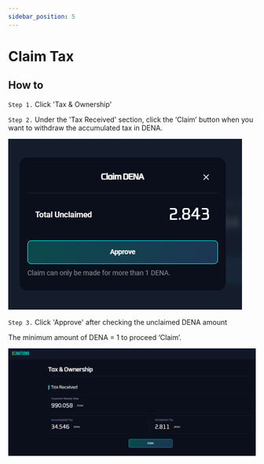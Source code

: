```yaml
---
sidebar_position: 5
---
```


# Claim Tax

## How to

`Step 1.` Click 'Tax & Ownership'

`Step 2.` Under the 'Tax Received' section, click the ‘Claim’ button when you want to withdraw the accumulated tax in DENA.

![claim-tax/Untitled.png](./assets/claim-tax/image-1.png)

`Step 3.` Click 'Approve' after checking the unclaimed DENA amount

The minimum amount of DENA = 1 to proceed ‘Claim’.

![claim-tax/Untitled%201.png](./assets/claim-tax/image-2.png)
